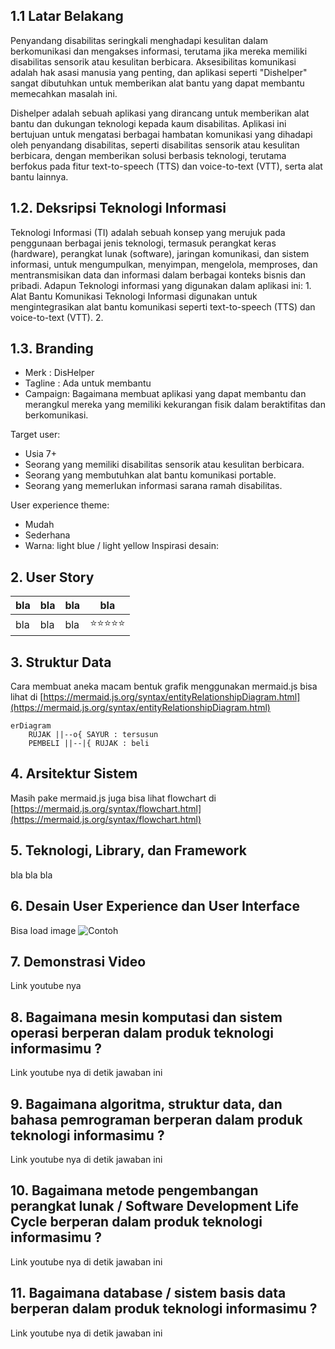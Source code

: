 ## 1.1 Latar Belakang

Penyandang disabilitas seringkali menghadapi kesulitan dalam berkomunikasi dan mengakses informasi, terutama jika mereka memiliki disabilitas sensorik atau kesulitan berbicara. Aksesibilitas komunikasi adalah hak asasi manusia yang penting, dan aplikasi seperti "Dishelper" sangat dibutuhkan untuk memberikan alat bantu yang dapat membantu memecahkan masalah ini.

Dishelper adalah sebuah aplikasi yang dirancang untuk memberikan alat bantu dan dukungan teknologi kepada kaum disabilitas. Aplikasi ini bertujuan untuk mengatasi berbagai hambatan komunikasi yang dihadapi oleh penyandang disabilitas, seperti disabilitas sensorik atau kesulitan berbicara, dengan memberikan solusi berbasis teknologi, terutama berfokus pada fitur text-to-speech (TTS) dan voice-to-text (VTT), serta alat bantu lainnya.

## 1.2. Deksripsi Teknologi Informasi

Teknologi Informasi (TI) adalah sebuah konsep yang merujuk pada penggunaan berbagai jenis teknologi, termasuk perangkat keras (hardware), perangkat lunak (software), jaringan komunikasi, dan sistem informasi, untuk mengumpulkan, menyimpan, mengelola, memproses, dan mentransmisikan data dan informasi dalam berbagai konteks bisnis dan pribadi.
    Adapun Teknologi informasi yang digunakan dalam aplikasi ini:
    1. Alat Bantu Komunikasi
        Teknologi Informasi digunakan untuk mengintegrasikan alat bantu             komunikasi seperti text-to-speech (TTS) dan voice-to-text (VTT).
    2. 

## 1.3. Branding

- Merk    : DisHelper
- Tagline : Ada untuk membantu
- Campaign: Bagaimana membuat aplikasi yang dapat membantu dan merangkul mereka yang memiliki kekurangan fisik dalam beraktifitas dan berkomunikasi.
  
Target user:
- Usia 7+
- Seorang yang memiliki disabilitas sensorik atau kesulitan berbicara.
- Seorang yang membutuhkan alat bantu komunikasi portable.
- Seorang yang memerlukan informasi sarana ramah disabilitas.

User experience theme:
- Mudah
- Sederhana
- Warna: light blue / light yellow
Inspirasi desain:

## 2. User Story

bla | bla | bla | bla
---|---|---|---
bla | bla | bla | ⭐⭐⭐⭐⭐

## 3. Struktur Data

Cara membuat aneka macam bentuk grafik menggunakan mermaid.js bisa lihat di [https://mermaid.js.org/syntax/entityRelationshipDiagram.html](https://mermaid.js.org/syntax/entityRelationshipDiagram.html) 

```mermaid
erDiagram
    RUJAK ||--o{ SAYUR : tersusun
    PEMBELI ||--|{ RUJAK : beli
```

## 4. Arsitektur Sistem

Masih pake mermaid.js juga bisa lihat flowchart di [https://mermaid.js.org/syntax/flowchart.html](https://mermaid.js.org/syntax/flowchart.html)

## 5. Teknologi, Library, dan Framework

bla bla bla

## 6. Desain User Experience dan User Interface

Bisa load image 
![Contoh](https://fastly.picsum.photos/id/318/536/354.jpg?hmac=Ixy-wle80nudIR_cmnF1iY2y6rMUH7_9sk-BP1fTpM8)

## 7. Demonstrasi Video

Link youtube nya

## 8. Bagaimana mesin komputasi dan sistem operasi berperan dalam produk teknologi informasimu ?

Link youtube nya di detik jawaban ini

## 9. Bagaimana algoritma, struktur data, dan bahasa pemrograman berperan dalam produk teknologi informasimu ?

Link youtube nya di detik jawaban ini

## 10. Bagaimana metode pengembangan perangkat lunak / Software Development Life Cycle berperan dalam produk teknologi informasimu ?

Link youtube nya di detik jawaban ini

## 11. Bagaimana database / sistem basis data berperan dalam produk teknologi informasimu ?

Link youtube nya di detik jawaban ini
